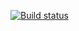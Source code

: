 [![Build status](https://ci.appveyor.com/api/projects/status/po9s0tdutl4832ar/branch/main?svg=true)](https://ci.appveyor.com/project/Alex98700000/homeworkselenide/branch/main)
